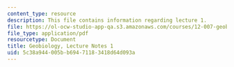 ```yaml
---
content_type: resource
description: This file contains information regarding lecture 1.
file: https://ol-ocw-studio-app-qa.s3.amazonaws.com/courses/12-007-geobiology-spring-2013/5c38a944005bb69471183418d64d093a_MIT12_007S13_Lec1.pdf
file_type: application/pdf
resourcetype: Document
title: Geobiology, Lecture Notes 1
uid: 5c38a944-005b-b694-7118-3418d64d093a
---
```

